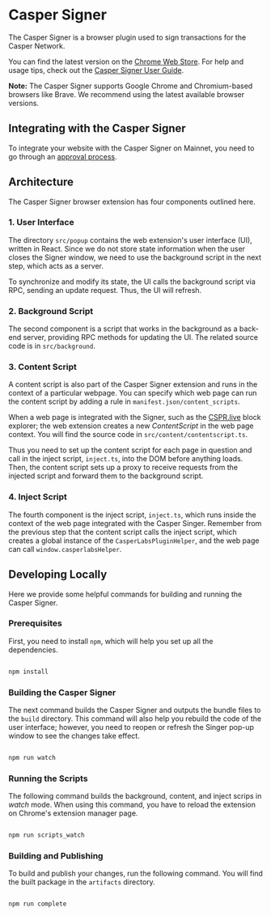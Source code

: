# Casper Signer

The Casper Signer is a browser plugin used to sign transactions for the Casper Network.

You can find the latest version on the [Chrome Web Store](https://chrome.google.com/webstore/detail/casperlabs-signer/djhndpllfiibmcdbnmaaahkhchcoijce). For help and usage tips, check out the [Casper Signer User Guide](https://casper.network/docs/workflow/signer-guide).

**Note:** The Casper Signer supports Google Chrome and Chromium-based browsers like Brave. We recommend using the latest available browser versions.

## Integrating with the Casper Signer

To integrate your website with the Casper Signer on Mainnet, you need to go through an [approval process](https://github.com/casper-ecosystem/signer/issues/new?assignees=George-cl&labels=Integration&template=whitelisting_request.yml&title=%5BIntegration%5D%3A+Name+of+Your+Project).

## Architecture 

The Casper Signer browser extension has four components outlined here.

### 1. User Interface

The directory `src/popup` contains the web extension's user interface (UI), written in React. Since we do not store state information when the user closes the Signer window, we need to use the background script in the next step, which acts as a server. 

To synchronize and modify its state, the UI calls the background script via RPC, sending an update request. Thus, the UI will refresh.

### 2. Background Script

The second component is a script that works in the background as a back-end server, providing RPC methods for updating the UI. The related source code is in `src/background`.

### 3. Content Script

A content script is also part of the Casper Signer extension and runs in the context of a particular webpage. You can specify which web page can run the content script by adding a rule in `manifest.json/content_scripts`. 

When a web page is integrated with the Signer, such as the [CSPR.live](https://cspr.live/) block explorer; the web extension creates a new *ContentScript* in the web page context. You will find the source code in `src/content/contentscript.ts`. 

Thus you need to set up the content script for each page in question and call in the inject script, `inject.ts`, into the DOM before anything loads. Then, the content script sets up a proxy to receive requests from the injected script and forward them to the background script.

### 4. Inject Script

The fourth component is the inject script, `inject.ts`, which runs inside the context of the web page integrated with the Casper Singer. Remember from the previous step that the content script calls the inject script, which creates a global instance of the `CasperLabsPluginHelper`, and the web page can call `window.casperlabsHelper`.

## Developing Locally

Here we provide some helpful commands for building and running the Casper Signer.

### Prerequisites

First, you need to install `npm`, which will help you set up all the dependencies.

```bash

npm install

```

### Building the Casper Signer

The next command builds the Casper Signer and outputs the bundle files to the `build` directory. This command will also help you rebuild the code of the user interface; however, you need to reopen or refresh the Singer pop-up window to see the changes take effect.

```bash

npm run watch

```

### Running the Scripts

The following command builds the background, content, and inject scrips in *watch* mode. When using this command, you have to reload the extension on Chrome's extension manager page.

```bash

npm run scripts_watch

```

### Building and Publishing

To build and publish your changes, run the following command. You will find the built package in the `artifacts` directory.

```bash

npm run complete

```

